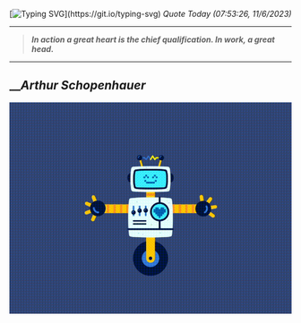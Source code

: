 [![Typing SVG](https://readme-typing-svg.herokuapp.com?font=Press+Start+2P&color=C2F784&size=35&width=900&height=100&lines=Hello+World%2C+I'm+Hung+!)](https://git.io/typing-svg) 
_Quote Today (07:53:26, 11/6/2023)_
___
>**_In action a great heart is the chief qualification. In work, a great head._**
___

## __**_Arthur Schopenhauer_**

![RobotDance](src/assets/images/robot-dancing-dribble.gif?style=center)
